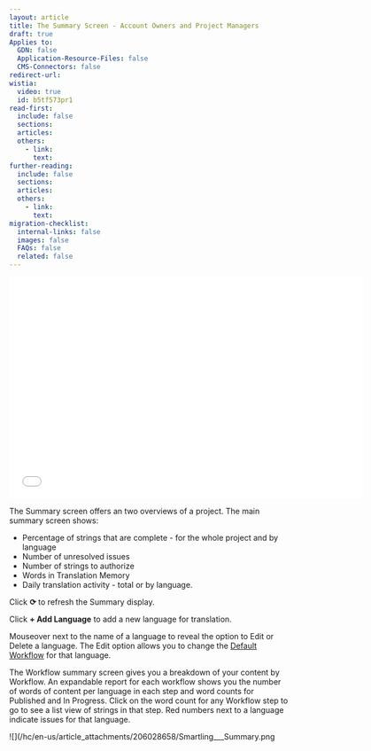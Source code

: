 ```yaml
---
layout: article
title: The Summary Screen - Account Owners and Project Managers
draft: true
Applies to:
  GDN: false
  Application-Resource-Files: false
  CMS-Connectors: false
redirect-url:
wistia:
  video: true
  id: b5tf573pr1
read-first:
  include: false
  sections:
  articles:
  others:
    - link:
      text:
further-reading:
  include: false
  sections:
  articles:
  others:
    - link:
      text:
migration-checklist:
  internal-links: false
  images: false
  FAQs: false
  related: false
---
```



<iframe class="wistia_embed" src="//fast.wistia.net/embed/iframe/b5tf573pr1" name="wistia_embed" width="640" height="400" frameborder="0" scrolling="no" allowfullscreen=""></iframe>

The Summary screen offers an two overviews of a project. The main summary screen shows:

* Percentage of strings that are complete - for the whole project and by language
* Number of unresolved issues
* Number of strings to authorize
* Words in Translation Memory
* Daily translation activity - total or by language.


Click **⟳** to refresh the Summary display.

Click **+ Add Language** to add a new language for translation.

Mouseover next to the name of a language to reveal the option to Edit or Delete a language. The Edit option allows you to change the [Default Workflow](/hc/en-us/articles/203604913#Default) for that language.

The Workflow summary screen gives you a breakdown of your content by Workflow. An expandable report for each workflow shows you the number of words of content per language in each step and word counts for Published and In Progress. Click on the word count for any Workflow step to go to see a list view of strings in that step. Red numbers next to a language indicate issues for that language.

![](/hc/en-us/article_attachments/206028658/Smartling___Summary.png